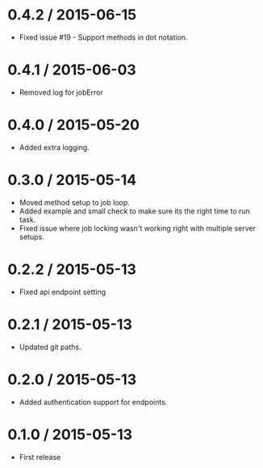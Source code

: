 
0.4.2 / 2015-06-15
==================

  * Fixed issue #19 - Support methods in dot notation.

0.4.1 / 2015-06-03
==================

  * Removed log for jobError

0.4.0 / 2015-05-20
==================

  * Added extra logging.

0.3.0 / 2015-05-14
==================

  * Moved method setup to job loop.
  * Added example and small check to make sure its the right time to run task.
  * Fixed issue where job locking wasn't working right with multiple server setups.

0.2.2 / 2015-05-13
==================

  * Fixed api endpoint setting

0.2.1 / 2015-05-13
==================

  * Updated git paths.

0.2.0 / 2015-05-13
==================

  * Added authentication support for endpoints.

0.1.0 / 2015-05-13
==================

  * First release
